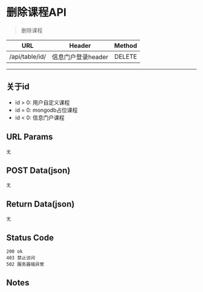# 删除课程API

> 删除课程

| URL |  Header | Method |
| ------------- |:-------------:| -----:|
| /api/table/id/ | 信息门户登录header | DELETE |

<hr/>

## 关于id

+ id > 0: 用户自定义课程
+ id = 0: mongodb占位课程
+ id < 0: 信息门户课程

## URL Params

    无

## POST Data(json)

    无

## Return Data(json)

    无

## Status Code

    200 ok
    403 禁止访问
    502 服务器端异常

## Notes
